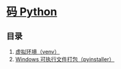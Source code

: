 # [码 Python](https://github.ocm/chenshenchao/coding-python)

## 目录

1. [虚拟环境（venv）](archive/1.venv.md)
2. [Windows 可执行文件打包（pyinstaller）](archive/2.pyinstaller.md)
